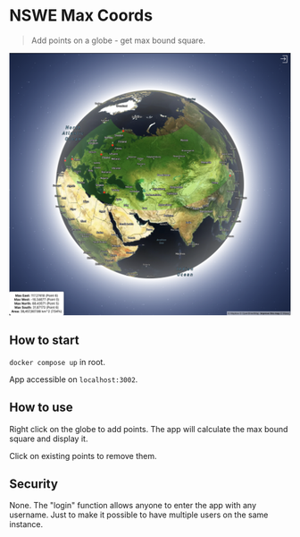 # NSWE Max Coords

> Add points on a globe - get max bound square.

![Screenshot](./screens/example-screen.png)

## How to start

`docker compose up` in root.

App accessible on `localhost:3002`.

## How to use

Right click on the globe to add points. The app will calculate the max bound square and display it.

Click on existing points to remove them.

## Security

None. The "login" function allows anyone to enter the app with any username. Just to make it possible to have multiple users on the same instance.